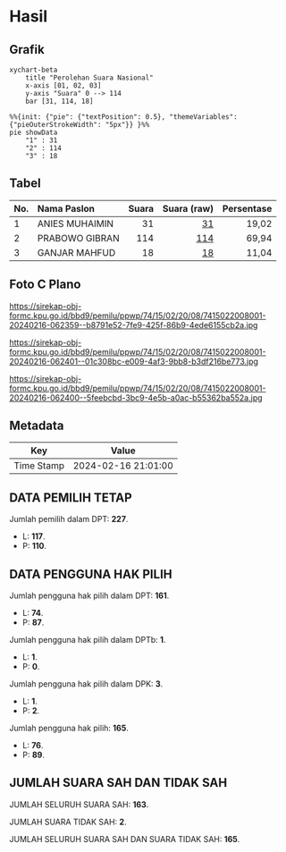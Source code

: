 # Hasil

## Grafik

```mermaid
xychart-beta
    title "Perolehan Suara Nasional"
    x-axis [01, 02, 03]
    y-axis "Suara" 0 --> 114
    bar [31, 114, 18]
```

```mermaid
%%{init: {"pie": {"textPosition": 0.5}, "themeVariables": {"pieOuterStrokeWidth": "5px"}} }%%
pie showData
    "1" : 31
    "2" : 114
    "3" : 18
```

## Tabel

| No. | Nama Paslon    | Suara | Suara (raw) | Persentase |
|:--- |:-------------- | -----:| -----------:| ----------:|
| 1   | ANIES MUHAIMIN | 31    | [31][p-1]   | 19,02      |
| 2   | PRABOWO GIBRAN | 114   | [114][p-2]  | 69,94      |
| 3   | GANJAR MAHFUD  | 18    | [18][p-3]   | 11,04      |


[p-1]: https://github.com/gigit-pemilu/pemilu-2024/blob/main/pilpres/hitung-suara/sub/74-sulawesi-tenggara/sub/15-buton-selatan/sub/02-sampolawa/sub/2008-hendea/sub/001-tps/sub/paslon-1.txt
[p-2]: https://github.com/gigit-pemilu/pemilu-2024/blob/main/pilpres/hitung-suara/sub/74-sulawesi-tenggara/sub/15-buton-selatan/sub/02-sampolawa/sub/2008-hendea/sub/001-tps/sub/paslon-2.txt
[p-3]: https://github.com/gigit-pemilu/pemilu-2024/blob/main/pilpres/hitung-suara/sub/74-sulawesi-tenggara/sub/15-buton-selatan/sub/02-sampolawa/sub/2008-hendea/sub/001-tps/sub/paslon-3.txt

## Foto C Plano

https://sirekap-obj-formc.kpu.go.id/bbd9/pemilu/ppwp/74/15/02/20/08/7415022008001-20240216-062359--b8791e52-7fe9-425f-86b9-4ede6155cb2a.jpg

https://sirekap-obj-formc.kpu.go.id/bbd9/pemilu/ppwp/74/15/02/20/08/7415022008001-20240216-062401--01c308bc-e009-4af3-9bb8-b3df216be773.jpg

https://sirekap-obj-formc.kpu.go.id/bbd9/pemilu/ppwp/74/15/02/20/08/7415022008001-20240216-062400--5feebcbd-3bc9-4e5b-a0ac-b55362ba552a.jpg


## Metadata

| Key        | Value               |
| ---------- | ------------------- |
| Time Stamp | 2024-02-16 21:01:00 |


## DATA PEMILIH TETAP

Jumlah pemilih dalam DPT: **227**.
 * L: **117**.
 * P: **110**.

## DATA PENGGUNA HAK PILIH

Jumlah pengguna hak pilih dalam DPT: **161**.
 * L: **74**.
 * P: **87**.

Jumlah pengguna hak pilih dalam DPTb: **1**.
 * L: **1**.
 * P: **0**.

Jumlah pengguna hak pilih dalam DPK: **3**.
 * L: **1**.
 * P: **2**.

Jumlah pengguna hak pilih: **165**.
 * L: **76**.
 * P: **89**.

## JUMLAH SUARA SAH DAN TIDAK SAH

JUMLAH SELURUH SUARA SAH: **163**.

JUMLAH SUARA TIDAK SAH: **2**.

JUMLAH SELURUH SUARA SAH DAN SUARA TIDAK SAH: **165**.


